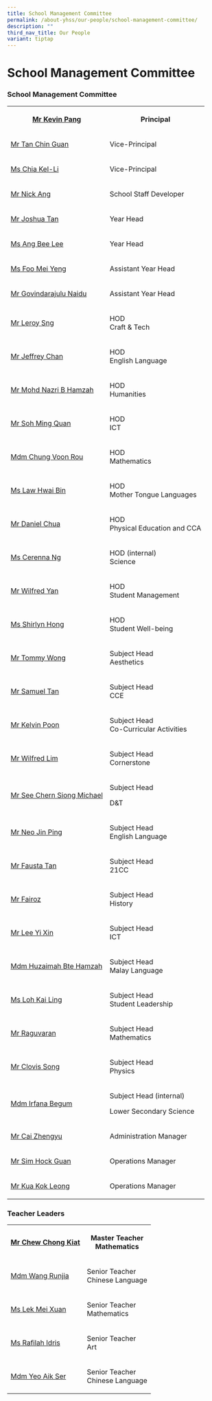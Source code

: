```yaml
---
title: School Management Committee
permalink: /about-yhss/our-people/school-management-committee/
description: ""
third_nav_title: Our People
variant: tiptap
---
```

<h1><strong>School Management Committee</strong></h1>
<h3>School Management Committee</h3>
<table style="minWidth: 50px">
<colgroup>
<col>
<col>
</colgroup>
<tbody>
<tr>
<th rowspan="1" colspan="1">
<p><a href="mailto:YUHUA_SS@moe.edu.sg" rel="noopener noreferrer nofollow" target="_blank">Mr Kevin Pang</a>
</p>
</th>
<th rowspan="1" colspan="1">
<p><strong>Principal</strong>
</p>
</th>
</tr>
<tr>
<td rowspan="1" colspan="1">
<p><a href="mailto:YUHUA_SS@moe.edu.sg" rel="noopener noreferrer nofollow" target="_blank">Mr Tan Chin Guan</a>
</p>
</td>
<td rowspan="1" colspan="1">
<p>Vice-Principal</p>
</td>
</tr>
<tr>
<td rowspan="1" colspan="1">
<p><a href="mailto:YUHUA_SS@moe.edu.sg" rel="noopener noreferrer nofollow" target="_blank">Ms Chia Kel-Li</a>
</p>
</td>
<td rowspan="1" colspan="1">
<p>Vice-Principal</p>
</td>
</tr>
<tr>
<td rowspan="1" colspan="1">
<p><a href="mailto:ANG_GEOK_LIN@moe.edu.sg" rel="noopener noreferrer nofollow" target="_blank">Mr Nick Ang</a>
</p>
</td>
<td rowspan="1" colspan="1">
<p>School Staff Developer</p>
</td>
</tr>
<tr>
<td rowspan="1" colspan="1">
<p><a href="mailto:TAN_CHEK_HENG@moe.edu.sg" rel="noopener noreferrer nofollow" target="_blank">Mr Joshua Tan</a>
</p>
</td>
<td rowspan="1" colspan="1">
<p>Year Head</p>
</td>
</tr>
<tr>
<td rowspan="1" colspan="1">
<p><a href="mailto:ANG_BEE_LEE@moe.edu.sg" rel="noopener noreferrer nofollow" target="_blank">Ms Ang Bee Lee</a>
</p>
</td>
<td rowspan="1" colspan="1">
<p>Year Head</p>
</td>
</tr>
<tr>
<td rowspan="1" colspan="1">
<p><a href="mailto:foo_mei_yeng@moe.edu.sg" rel="noopener nofollow" target="_blank">Ms Foo Mei Yeng</a>
</p>
</td>
<td rowspan="1" colspan="1">
<p>Assistant Year Head</p>
</td>
</tr>
<tr>
<td rowspan="1" colspan="1">
<p><a href="mailto:govindarajulu_naidu@moe.edu.sg" rel="noopener nofollow" target="_blank">Mr Govindarajulu Naidu</a>
</p>
</td>
<td rowspan="1" colspan="1">
<p>Assistant Year Head</p>
</td>
</tr>
<tr>
<td rowspan="1" colspan="1">
<p><a href="mailto:SNG_WEE_YOKE@moe.edu.sg" rel="noopener noreferrer nofollow" target="_blank">Mr Leroy Sng</a>
</p>
</td>
<td rowspan="1" colspan="1">
<p>HOD
<br>Craft &amp; Tech</p>
</td>
</tr>
<tr>
<td rowspan="1" colspan="1">
<p><a href="mailto:CHAN_KAH_WAI_JEFFREY@moe.edu.sg" rel="noopener noreferrer nofollow" target="_blank">Mr Jeffrey Chan</a>
</p>
</td>
<td rowspan="1" colspan="1">
<p>HOD
<br>English Language</p>
</td>
</tr>
<tr>
<td rowspan="1" colspan="1">
<p><a href="mailto:MOHAMED_NAZRI_HAMZAH@moe.edu.sg" rel="noopener noreferrer nofollow" target="_blank">Mr Mohd Nazri B Hamzah</a>
</p>
</td>
<td rowspan="1" colspan="1">
<p>HOD
<br>Humanities</p>
</td>
</tr>
<tr>
<td rowspan="1" colspan="1">
<p><a href="mailto:Soh_Ming_Quan@moe.edu.sg" rel="noopener noreferrer nofollow" target="_blank">Mr Soh Ming Quan</a>
</p>
</td>
<td rowspan="1" colspan="1">
<p>HOD
<br>ICT</p>
</td>
</tr>
<tr>
<td rowspan="1" colspan="1">
<p><a href="mailto:CHUNG_VOON_ROU@moe.edu.sg" rel="noopener noreferrer nofollow" target="_blank">Mdm Chung Voon Rou</a>
</p>
</td>
<td rowspan="1" colspan="1">
<p>HOD
<br>Mathematics</p>
</td>
</tr>
<tr>
<td rowspan="1" colspan="1">
<p><a href="mailto:LAW_HWAI_BIN@moe.edu.sg" rel="noopener noreferrer nofollow" target="_blank">Ms Law Hwai Bin</a>
</p>
</td>
<td rowspan="1" colspan="1">
<p>HOD
<br>Mother Tongue Languages</p>
</td>
</tr>
<tr>
<td rowspan="1" colspan="1">
<p><a href="mailto:DANIEL_CHUA@moe.edu.sg" rel="noopener noreferrer nofollow" target="_blank">Mr Daniel Chua</a>
</p>
</td>
<td rowspan="1" colspan="1">
<p>HOD
<br>Physical Education and CCA</p>
</td>
</tr>
<tr>
<td rowspan="1" colspan="1">
<p><a href="mailto:NG_YIH_LIN_CERENNA@moe.edu.sg" rel="noopener noreferrer nofollow" target="_blank">Ms Cerenna Ng</a>
</p>
</td>
<td rowspan="1" colspan="1">
<p>HOD (internal)
<br>Science</p>
</td>
</tr>
<tr>
<td rowspan="1" colspan="1">
<p><a href="mailto:wilfred_yan@moe.edu.sg" rel="noopener noreferrer nofollow" target="_blank">Mr Wilfred Yan</a>
</p>
</td>
<td rowspan="1" colspan="1">
<p>HOD
<br>Student Management</p>
</td>
</tr>
<tr>
<td rowspan="1" colspan="1">
<p><a href="mailto:HONG_WEI_LI@moe.edu.sg" rel="noopener noreferrer nofollow" target="_blank">Ms Shirlyn Hong</a>
</p>
</td>
<td rowspan="1" colspan="1">
<p>HOD
<br>Student Well-being</p>
</td>
</tr>
<tr>
<td rowspan="1" colspan="1">
<p><a href="mailto:yong_ping_tommy_wong@moe.edu.sg" rel="noopener noreferrer nofollow" target="_blank">Mr Tommy Wong</a>
</p>
</td>
<td rowspan="1" colspan="1">
<p>Subject Head
<br>Aesthetics</p>
</td>
</tr>
<tr>
<td rowspan="1" colspan="1">
<p><a href="mailto:TAN_SHENG_YAN_SAMUEL@moe.edu.sg" rel="noopener noreferrer nofollow" target="_blank">Mr Samuel Tan</a>
</p>
</td>
<td rowspan="1" colspan="1">
<p>Subject Head
<br>CCE</p>
</td>
</tr>
<tr>
<td rowspan="1" colspan="1">
<p><a href="mailto:mailto:kelvin_poon_weng_hong@schools.gov.sg" rel="noopener noreferrer nofollow" target="_blank">Mr Kelvin Poon</a>
</p>
</td>
<td rowspan="1" colspan="1">
<p>Subject Head
<br>Co-Curricular Activities</p>
</td>
</tr>
<tr>
<td rowspan="1" colspan="1">
<p><a href="mailto:LIM_PENG_LIM_WILFRED@moe.edu.sg" rel="noopener noreferrer nofollow" target="_blank">Mr Wilfred Lim</a>
</p>
</td>
<td rowspan="1" colspan="1">
<p>Subject Head
<br>Cornerstone</p>
</td>
</tr>
<tr>
<td rowspan="1" colspan="1">
<p><a href="see_chern_siong@moe.edu.sg" rel="noopener nofollow" target="_blank">Mr See Chern Siong Michael</a>
</p>
</td>
<td rowspan="1" colspan="1">
<p>Subject Head</p>
<p>D&amp;T</p>
</td>
</tr>
<tr>
<td rowspan="1" colspan="1">
<p><a href="mailto:NEO_JIN_PING@moe.edu.sg" rel="noopener noreferrer nofollow" target="_blank">Mr Neo Jin Ping</a>
</p>
</td>
<td rowspan="1" colspan="1">
<p>Subject Head
<br>English Language</p>
</td>
</tr>
<tr>
<td rowspan="1" colspan="1">
<p><a href="mailto:TAN_YU_MENG_FAUSTA@moe.edu.sg" rel="noopener noreferrer nofollow" target="_blank">Mr Fausta Tan</a>
</p>
</td>
<td rowspan="1" colspan="1">
<p>Subject Head
<br>21CC</p>
</td>
</tr>
<tr>
<td rowspan="1" colspan="1">
<p><a href="mailto:muhamad_fairoz@moe.edu.sg" rel="noopener noreferrer nofollow" target="_blank">Mr Fairoz</a>
</p>
</td>
<td rowspan="1" colspan="1">
<p>Subject Head
<br>History</p>
</td>
</tr>
<tr>
<td rowspan="1" colspan="1">
<p><a href="mailto:yi_xin_lee@moe.edu.sg" rel="noopener noreferrer nofollow" target="_blank">Mr Lee Yi Xin</a>
</p>
</td>
<td rowspan="1" colspan="1">
<p>Subject Head
<br>ICT</p>
</td>
</tr>
<tr>
<td rowspan="1" colspan="1">
<p><a href="mailto:HUZAIMAH_HAMZAH@moe.edu.sg" rel="noopener noreferrer nofollow" target="_blank">Mdm Huzaimah Bte Hamzah</a>
</p>
</td>
<td rowspan="1" colspan="1">
<p>Subject Head
<br>Malay Language</p>
</td>
</tr>
<tr>
<td rowspan="1" colspan="1">
<p><a href="mailto:LOH_KAI_LING@moe.edu.sg" rel="noopener noreferrer nofollow" target="_blank">Ms Loh Kai Ling</a>
</p>
</td>
<td rowspan="1" colspan="1">
<p>Subject Head
<br>Student Leadership</p>
</td>
</tr>
<tr>
<td rowspan="1" colspan="1">
<p><a href="mailto:RAGUVARAN_RAJANDERAN@moe.edu.sg" rel="noopener noreferrer nofollow" target="_blank">Mr Raguvaran</a>
</p>
</td>
<td rowspan="1" colspan="1">
<p>Subject Head
<br>Mathematics</p>
</td>
</tr>
<tr>
<td rowspan="1" colspan="1">
<p><a href="mailto:SONG_SHENG_YANG_CLOVIS@moe.edu.sg" rel="noopener noreferrer nofollow" target="_blank">Mr Clovis Song</a>
</p>
</td>
<td rowspan="1" colspan="1">
<p>Subject Head
<br>Physics</p>
</td>
</tr>
<tr>
<td rowspan="1" colspan="1">
<p><a href="mailto:irfana_begum_ikbal@moe.edu.sg" rel="noopener nofollow" target="_blank">Mdm Irfana Begum</a>
</p>
</td>
<td rowspan="1" colspan="1">
<p>Subject Head (internal)</p>
<p>Lower Secondary Science</p>
</td>
</tr>
<tr>
<td rowspan="1" colspan="1">
<p><a href="mailto:cai_zhengyu@moe.edu.sg" rel="noopener noreferrer nofollow" target="_blank">Mr Cai Zhengyu</a>
</p>
</td>
<td rowspan="1" colspan="1">
<p>Administration Manager</p>
</td>
</tr>
<tr>
<td rowspan="1" colspan="1">
<p><a href="mailto:sim_hock_guan@moe.edu.sg" rel="noopener noreferrer nofollow" target="_blank">Mr Sim Hock Guan</a>
</p>
</td>
<td rowspan="1" colspan="1">
<p>Operations Manager</p>
</td>
</tr>
<tr>
<td rowspan="1" colspan="1">
<p><a href="mailto:kua_kok_leong_a@moe.edu.sg" rel="noopener noreferrer nofollow" target="_blank">Mr Kua Kok Leong</a>
</p>
</td>
<td rowspan="1" colspan="1">
<p>Operations Manager</p>
</td>
</tr>
</tbody>
</table>
<h3>Teacher Leaders</h3>
<table style="minWidth: 50px">
<colgroup>
<col>
<col>
</colgroup>
<tbody>
<tr>
<th rowspan="1" colspan="1">
<p><strong><a href="mailto:CHEW_CHONG_KIAT@moe.edu.sg" rel="noopener noreferrer nofollow" target="_blank">Mr Chew Chong Kiat</a></strong>
</p>
</th>
<th rowspan="1" colspan="1">
<p>Master Teacher
<br>Mathematics</p>
</th>
</tr>
<tr>
<td rowspan="1" colspan="1">
<p><a href="mailto:WANG_RUNJIA@moe.edu.sg" rel="noopener noreferrer nofollow" target="_blank">Mdm Wang Runjia</a>
</p>
</td>
<td rowspan="1" colspan="1">
<p>Senior Teacher
<br>Chinese Language</p>
</td>
</tr>
<tr>
<td rowspan="1" colspan="1">
<p><a href="mailto:LEK_MEI_XUAN@moe.edu.sg" rel="noopener noreferrer nofollow" target="_blank">Ms Lek Mei Xuan</a>
</p>
</td>
<td rowspan="1" colspan="1">
<p>Senior Teacher
<br>Mathematics</p>
</td>
</tr>
<tr>
<td rowspan="1" colspan="1">
<p><a href="mailto:RAFILAH_IDRIS@moe.edu.sg" rel="noopener noreferrer nofollow" target="_blank">Ms Rafilah Idris</a>
</p>
</td>
<td rowspan="1" colspan="1">
<p>Senior Teacher
<br>Art</p>
</td>
</tr>
<tr>
<td rowspan="1" colspan="1">
<p><a href="mailto:YEO_AIK_SER@moe.edu.sg" rel="noopener noreferrer nofollow" target="_blank">Mdm Yeo Aik Ser</a>
</p>
</td>
<td rowspan="1" colspan="1">
<p>Senior Teacher
<br>Chinese Language</p>
</td>
</tr>
</tbody>
</table>
<p></p>